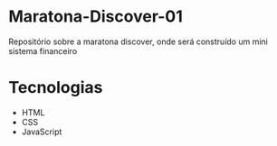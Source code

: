 # Maratona-Discover-01

<p> Repositório sobre a maratona discover, onde será construído um mini sistema financeiro</p>

# Tecnologias
* HTML
* CSS
* JavaScript
